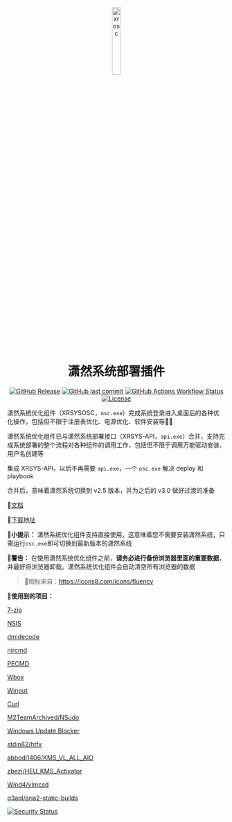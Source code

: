 <div align="center">


<img src="./osc.ico" alt="xrosc" width="20%" />

# 潇然系统部署插件

[![GitHub Release](https://img.shields.io/github/v/release/xrgzs/xrsys-osc.svg)](https://github.com/xrgzs/xrsys-osc/releases)
[![GitHub last commit](https://img.shields.io/github/last-commit/xrgzs/xrsys-osc)](https://github.com/xrgzs/xrsys-osc/commits)
[![GitHub Actions Workflow Status](https://img.shields.io/github/actions/workflow/status/xrgzs/xrsys-osc/build.yml)](https://github.com/xrgzs/xrsys-osc/actions)
[![License](https://img.shields.io/github/license/xrgzs/xrsys-osc.svg)](https://github.com/xrgzs/xrsys-hub/blob/main/LICENSE)
</div>

潇然系统优化组件（XRSYSOSC，`osc.exe`）完成系统登录进入桌面后的各种优化操作，包括但不限于注册表优化、电源优化、软件安装等🌟🚀

潇然系统优化组件已与潇然系统部署接口（XRSYS-API，`api.exe`）合并，支持完成系统部署的整个流程对各种组件的调用工作，包括但不限于调用万能驱动安装、用户名创建等

集成 XRSYS-API，以后不再需要 `api.exe`，一个 `osc.exe` 解决 deploy 和 playbook

合并后，意味着潇然系统切换到 v2.5 版本，并为之后的 v3.0 做好过渡的准备


📄[文档](https://sys.xrgzs.top/diy/osc/)

🔗[下载地址](https://url.xrgzs.top/osc)

📍**小提示：** 潇然系统优化组件支持直接使用，这意味着您不需要安装潇然系统，只需运行`osc.exe`即可切换到最新版本的潇然系统

**🚨警告：** 在使用潇然系统优化组件之前，**请务必进行备份浏览器里面的重要数据**，并最好将浏览器卸载。潇然系统优化组件会自动清空所有浏览器的数据

> 🌄图标来自：https://icons8.com/icons/fluency

**🫡使用到的项目：**

[7-zip](https://7-zip.org/)

[NSIS](https://nsis.sourceforge.io/)

[dmidecode](http://savannah.nongnu.org/projects/dmidecode/)

[nircmd](https://www.nirsoft.net/utils/nircmd.html)

[PECMD](http://wuyou.net/forum.php?mod=viewthread&tid=205402)

[Wbox](https://www.horstmuc.de/w32dial.htm)

[Winput](https://www.horstmuc.de/w32dial.htm)

[Curl](https://curl.se/)

[M2TeamArchived/NSudo](https://github.com/M2TeamArchived/NSudo)

[Windows Update Blocker](https://www.sordum.org/9470)

[stdin82/htfx](https://github.com/stdin82/htfx)

[abbodi1406/KMS_VL_ALL_AIO](https://github.com/abbodi1406/KMS_VL_ALL_AIO)

[zbezj/HEU_KMS_Activator](https://github.com/zbezj/HEU_KMS_Activator)

[Wind4/vlmcsd](https://github.com/Wind4/vlmcsd)

[q3aql/aria2-static-builds](https://gitlab.com/q3aql/aria2-static-builds)

[![Security Status](https://www.murphysec.com/platform3/v31/badge/1777677050276757504.svg)](https://www.murphysec.com/console/report/1777677050234814464/1777677050276757504)
